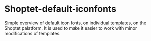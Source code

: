# Shoptet-default-iconfonts
Simple overview of default icon fonts, on individual templates, on the Shoptet palatform.  It is used to make it easier to work with minor modifications of templates.
